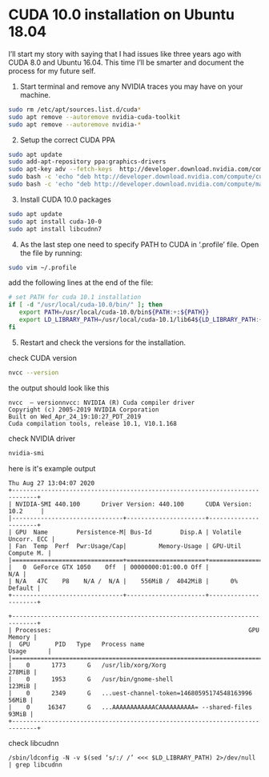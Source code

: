 # CUDA 10.0 installation on Ubuntu 18.04
I’ll start my story with saying that I had issues like three years ago with CUDA 8.0 and Ubuntu 16.04. This time I’ll be smarter and document the process for my future self.

1. Start terminal and remove any NVIDIA traces you may have on your machine.
```bash
sudo rm /etc/apt/sources.list.d/cuda*
sudo apt remove --autoremove nvidia-cuda-toolkit
sudo apt remove --autoremove nvidia-*
```
2. Setup the correct CUDA PPA
```bash
sudo apt update
sudo add-apt-repository ppa:graphics-drivers
sudo apt-key adv --fetch-keys  http://developer.download.nvidia.com/compute/cuda/repos/ubuntu1804/x86_64/7fa2af80.pub
sudo bash -c 'echo "deb http://developer.download.nvidia.com/compute/cuda/repos/ubuntu1804/x86_64 /" > /etc/apt/sources.list.d/cuda.list'
sudo bash -c 'echo "deb http://developer.download.nvidia.com/compute/machine-learning/repos/ubuntu1804/x86_64 /" > /etc/apt/sources.list.d/cuda_learn.list'
```

3. Install CUDA 10.0 packages

```bash
sudo apt update
sudo apt install cuda-10-0
sudo apt install libcudnn7
```
4. As the last step one need to specify PATH to CUDA in ‘.profile’ file. Open the file by running:
```bash
sudo vim ~/.profile
```
add the following lines at the end of the file:
```bash
# set PATH for cuda 10.1 installation
if [ -d "/usr/local/cuda-10.0/bin/" ]; then
   export PATH=/usr/local/cuda-10.0/bin${PATH:+:${PATH}}
   export LD_LIBRARY_PATH=/usr/local/cuda-10.1/lib64${LD_LIBRARY_PATH:+:${LD_LIBRARY_PATH}}
fi
```
5. Restart and check the versions for the installation.

check CUDA version
```bash
nvcc --version
```
the output should look like this
```
nvcc  – versionnvcc: NVIDIA (R) Cuda compiler driver
Copyright (c) 2005-2019 NVIDIA Corporation
Built on Wed_Apr_24_19:10:27_PDT_2019
Cuda compilation tools, release 10.1, V10.1.168
```
check NVIDIA driver
```bash
nvidia-smi
```
here is it's example output
```
Thu Aug 27 13:04:07 2020       
+-----------------------------------------------------------------------------+
| NVIDIA-SMI 440.100      Driver Version: 440.100      CUDA Version: 10.2     |
|-------------------------------+----------------------+----------------------+
| GPU  Name        Persistence-M| Bus-Id        Disp.A | Volatile Uncorr. ECC |
| Fan  Temp  Perf  Pwr:Usage/Cap|         Memory-Usage | GPU-Util  Compute M. |
|===============================+======================+======================|
|   0  GeForce GTX 1050    Off  | 00000000:01:00.0 Off |                  N/A |
| N/A   47C    P8    N/A /  N/A |    556MiB /  4042MiB |      0%      Default |
+-------------------------------+----------------------+----------------------+
                                                                               
+-----------------------------------------------------------------------------+
| Processes:                                                       GPU Memory |
|  GPU       PID   Type   Process name                             Usage      |
|=============================================================================|
|    0      1773      G   /usr/lib/xorg/Xorg                           278MiB |
|    0      1953      G   /usr/bin/gnome-shell                         123MiB |
|    0      2349      G   ...uest-channel-token=14680595174548163996    56MiB |
|    0     16347      G   ...AAAAAAAAAAAACAAAAAAAAAA= --shared-files    93MiB |
+-----------------------------------------------------------------------------+
```
check libcudnn
```
/sbin/ldconfig -N -v $(sed ‘s/:/ /’ <<< $LD_LIBRARY_PATH) 2>/dev/null | grep libcudnn
```
